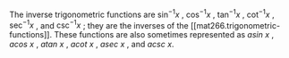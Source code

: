 
The inverse trigonometric functions are $\sin^ {-1}{x}$ , $\cos^ {-1}{x}$ , $\tan^ {-1}{x}$ , $\cot^ {-1}{x}$ , $\sec^ {-1}{x}$ , and $\csc^ {-1}{x}$ ; they are the inverses of the [[mat266.trigonometric-functions]]. These functions are also sometimes represented as $asin\ x$ , $acos\ x$ , $atan\ x$ , $acot\ x$ , $asec\ x$ , and $acsc\ x$.
